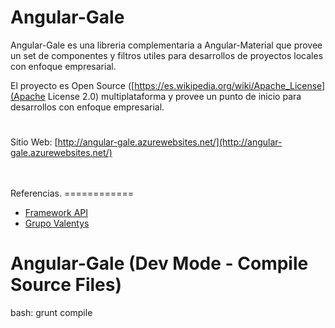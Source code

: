 Angular-Gale
=====================

Angular-Gale es una libreria complementaria a Angular-Material que provee un set
de componentes y filtros utiles para desarrollos de proyectos locales con enfoque 
empresarial.

El proyecto es Open Source ([https://es.wikipedia.org/wiki/Apache_License](Apache License 2.0)
multiplataforma y provee un punto de inicio para desarrollos con enfoque empresarial.

#

Sitio Web:
[http://angular-gale.azurewebsites.net/](http://angular-gale.azurewebsites.net/)



<br />
<br />
Referencias.
============

- [Framework API](http://gale.azurewebsites.net/)
- [Grupo Valentys](http://www.valentys.com)


Angular-Gale (Dev Mode  - Compile Source Files)
=====================
bash: grunt compile
